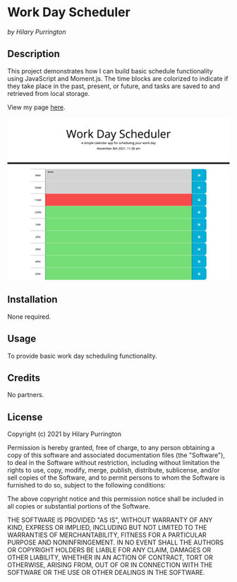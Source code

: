 
# Work Day Scheduler
*by Hilary Purrington*


## **Description**
This project demonstrates how I can build basic schedule functionality using JavaScript and Moment.js. The time blocks are colorized to indicate if they take place in the past, present, or future, and tasks are saved to and retrieved from local storage.

View my page [here](https://hpurring.github.io/work-day-scheduler/).


![landing page screenshot](https://github.com/hpurring/work-day-scheduler/blob/main/Assets/work-day-scheduler-screenshot.png) 

## **Installation**
None required.

## **Usage**
To provide basic work day scheduling functionality.

## **Credits**
No partners.

## **License**

Copyright (c) 2021 by Hilary Purrington

Permission is hereby granted, free of charge, to any person obtaining a copy
of this software and associated documentation files (the "Software"), to deal
in the Software without restriction, including without limitation the rights
to use, copy, modify, merge, publish, distribute, sublicense, and/or sell
copies of the Software, and to permit persons to whom the Software is
furnished to do so, subject to the following conditions:

The above copyright notice and this permission notice shall be included in all
copies or substantial portions of the Software.

THE SOFTWARE IS PROVIDED "AS IS", WITHOUT WARRANTY OF ANY KIND, EXPRESS OR
IMPLIED, INCLUDING BUT NOT LIMITED TO THE WARRANTIES OF MERCHANTABILITY,
FITNESS FOR A PARTICULAR PURPOSE AND NONINFRINGEMENT. IN NO EVENT SHALL THE
AUTHORS OR COPYRIGHT HOLDERS BE LIABLE FOR ANY CLAIM, DAMAGES OR OTHER
LIABILITY, WHETHER IN AN ACTION OF CONTRACT, TORT OR OTHERWISE, ARISING FROM,
OUT OF OR IN CONNECTION WITH THE SOFTWARE OR THE USE OR OTHER DEALINGS IN THE
SOFTWARE.